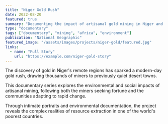 ```yaml
---
title: "Niger Gold Rush"
date: 2022-08-20
featured: true
summary: "Documenting the impact of artisanal gold mining in Niger and its effects on local communities."
type: "documentary"
tags: ["documentary", "mining", "africa", "environment"]
publication: "National Geographic"
featured_image: "/assets/images/projects/niger-gold/featured.jpg"
links:
  - name: "Full Story"
    url: "https://example.com/niger-gold-story"
---
```


The discovery of gold in Niger's remote regions has sparked a modern-day gold rush, drawing thousands of miners to previously quiet desert towns.

This documentary series explores the environmental and social impacts of artisanal mining, following both the miners seeking fortune and the communities adapting to rapid change.

Through intimate portraits and environmental documentation, the project reveals the complex realities of resource extraction in one of the world's poorest countries.